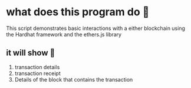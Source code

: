 # what does this program do 🤘
This script demonstrates basic interactions with a either blockchain using the Hardhat framework and the ethers.js library

## it will show 👊
1) transaction details
2) transaction receipt
3) Details of the block that contains the transaction
